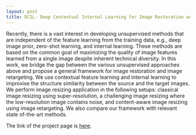 ```yaml
---
layout: post
title: DCIL- Deep Contextual Internal Learning for Image Restoration and Image Retargeting (WACV'20)
---
```


Recently, there is a vast interest in developing unsupervised methods that are independent of the feature learning from the training data, e.g., deep image prior, zero-shot learning, and internal learning. These methods are based on the common goal of maximizing the quality of image features learned from a single image despite inherent technical diversity. In this work, we bridge the gap between the various unsupervised approaches above and propose a general framework for image restoration and image retargeting. We use contextual feature learning and internal learning to improvise the structure similarity between the source and the target images. We perform image resizing application in the following setups: classical image resizing using super-resolution, a challenging image resizing where the low-resolution image contains noise, and content-aware image resizing using image retargeting. We also compare our framework with relevant state of-the-art methods.

The link of the project page is [here](https://indradeepmastan.github.io/DCIL/).
